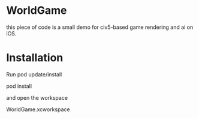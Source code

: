 # WorldGame

this piece of code is a small demo for civ5-based game rendering and ai on iOS.

# Installation

Run pod update/install

pod install

and open the workspace 

WorldGame.xcworkspace